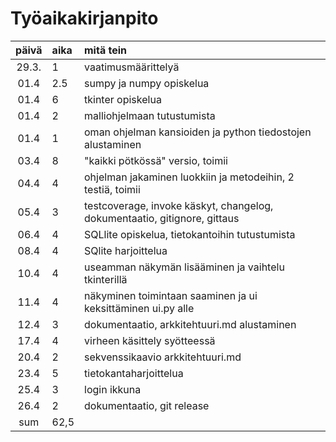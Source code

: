 # Työaikakirjanpito

| päivä | aika | mitä tein  |
| :----:|:-----| :-----|
| 29.3. | 1    | vaatimusmäärittelyä |
| 01.4	| 2.5  | sumpy ja numpy opiskelua |
| 01.4	| 6    | tkinter opiskelua |
| 01.4	| 2    | malliohjelmaan tutustumista |
| 01.4	| 1    | oman ohjelman kansioiden ja python tiedostojen alustaminen |
| 03.4	| 8    | "kaikki pötkössä" versio, toimii |
| 04.4  | 4    | ohjelman jakaminen luokkiin ja metodeihin, 2 testiä, toimii |
| 05.4  | 3    | testcoverage, invoke käskyt, changelog, dokumentaatio, gitignore, gittaus
| 06.4	| 4    | SQLlite opiskelua, tietokantoihin tutustumista
| 08.4  | 4    | SQlite harjoittelua
| 10.4  | 4    | useamman näkymän lisääminen ja vaihtelu tkinterillä
| 11.4	| 4    | näkyminen toimintaan saaminen ja ui keksittäminen ui.py alle
| 12.4  | 3    | dokumentaatio, arkkitehtuuri.md alustaminen
| 17.4  | 4    | virheen käsittely syötteessä
| 20.4  | 2    | sekvenssikaavio arkkitehtuuri.md
| 23.4  | 5    | tietokantaharjoittelua
| 25.4  | 3    | login ikkuna
| 26.4  | 2    | dokumentaatio, git release
| sum	| 62,5 |

